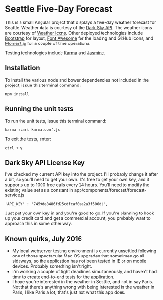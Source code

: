 # Seattle Five-Day Forecast

This is a small Angular project that displays a five-day weather forecast for Seattle.
Weather data is courtesy of the [Dark Sky API](https://developer.forecast.io/). The
weather icons are courtesy of [Weather Icons](https://erikflowers.github.io/weather-icons/).
Other deployed technologies include [Bootstrap](http://getbootstrap.com/) for layout,
[Font Awesome](http://fontawesome.io/) for the loading and GitHub icons, and
[Moment.js](http://momentjs.com/) for a couple of time operations.

Testing technologies include [Karma](https://karma-runner.github.io/1.0/index.html) and
[Jasmine](http://jasmine.github.io/).

## Installation
To install the various node and bower dependencies not included in the project, issue
this terminal command:

    npm install

## Running the unit tests
To run the unit tests, issue this terminal command:

    karma start karma.conf.js
    
To exit the tests, enter:

    ctrl + y
    
## Dark Sky API License Key
I've checked my current API key into the project. I'll probably change it after a bit, so
you'll need to get your own. It's free to get your own key, and it supports up to 1000
free calls every 24 hours. You'll need to modify the existing value set as a constant in
app/components/forecast/forecast-service.js

    'API_KEY' : '7459de8486fd25cdfcaf0aa2a3f506d1',

Just put your own key in and you're good to go. If you're planning to hook up your
credit card and get a commercial account, you probably want to approach this in some other
way.

## Known quirks, July 2016
* My local webserver testing environment is currently unsettled following one of those
  spectacular Mac OS upgrades that sometimes go all sideways, so the application
  has not been tested in IE or on mobile devices. Probably something isn't right.
* I'm working a couple of tight deadlines simultaneously, and haven't had time to
  create end-to-end tests for the application.
* I hope you're interested in the weather in Seattle, and not in say Paris. Not that
  there's anything wrong with being interested in the weather in Paris, I like Paris
  a lot, that's just not what this app does.
